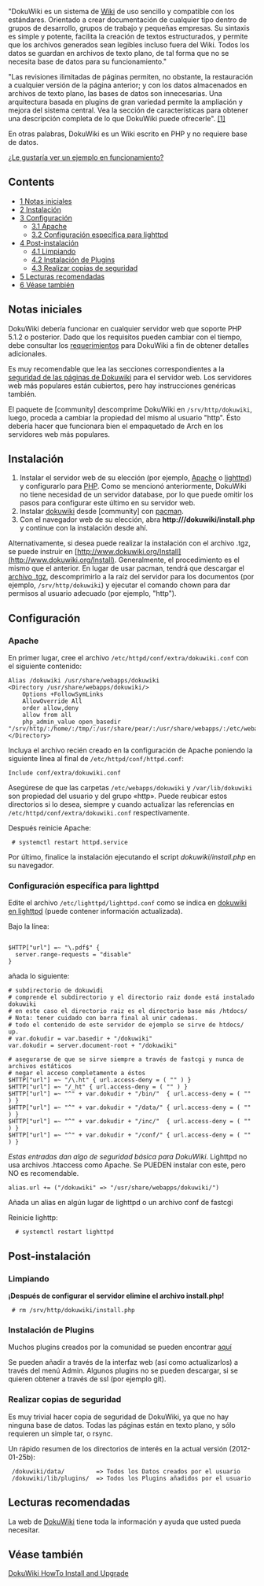 "DokuWiki es un sistema de [Wiki](https://en.wikipedia.org/wiki/Wiki "wikipedia:Wiki") de uso sencillo y compatible con los estándares. Orientado a crear documentación de cualquier tipo dentro de grupos de desarrollo, grupos de trabajo y pequeñas empresas. Su sintaxis es simple y potente, facilita la creación de textos estructurados, y permite que los archivos generados sean legibles incluso fuera del Wiki. Todos los datos se guardan en archivos de texto plano, de tal forma que no se necesita base de datos para su funcionamiento."

"Las revisiones ilimitadas de páginas permiten, no obstante, la restauración a cualquier versión de la página anterior; y con los datos almacenados en archivos de texto plano, las bases de datos son innecesarias. Una arquitectura basada en plugins de gran variedad permite la ampliación y mejora del sistema central. Vea la sección de características para obtener una descripción completa de lo que DokuWiki puede ofrecerle". [[1]](http://wiki.splitbrain.org/wiki:dokuwiki)

En otras palabras, DokuWiki es un Wiki escrito en PHP y no requiere base de datos.

[¿Le gustaría ver un ejemplo en funcionamiento?](http://www.dokuwiki.org/)

## Contents

*   [1 Notas iniciales](#Notas_iniciales)
*   [2 Instalación](#Instalaci.C3.B3n)
*   [3 Configuración](#Configuraci.C3.B3n)
    *   [3.1 Apache](#Apache)
    *   [3.2 Configuración específica para lighttpd](#Configuraci.C3.B3n_espec.C3.ADfica_para_lighttpd)
*   [4 Post-instalación](#Post-instalaci.C3.B3n)
    *   [4.1 Limpiando](#Limpiando)
    *   [4.2 Instalación de Plugins](#Instalaci.C3.B3n_de_Plugins)
    *   [4.3 Realizar copias de seguridad](#Realizar_copias_de_seguridad)
*   [5 Lecturas recomendadas](#Lecturas_recomendadas)
*   [6 Véase también](#V.C3.A9ase_tambi.C3.A9n)

## Notas iniciales

DokuWiki debería funcionar en cualquier servidor web que soporte PHP 5.1.2 o posterior. Dado que los requisitos pueden cambiar con el tiempo, debe consultar los [requerimientos](http://www.dokuwiki.org/requirements) para DokuWiki a fin de obtener detalles adicionales.

Es muy recomendable que lea las secciones correspondientes a la [seguridad de las páginas de Dokuwiki](http://www.dokuwiki.org/security) para el servidor web. Los servidores web más populares están cubiertos, pero hay instrucciones genéricas también.

El paquete de [community] descomprime DokuWiki en `/srv/http/dokuwiki`, luego, proceda a cambiar la propiedad del mismo al usuario "http". Ésto debería hacer que funcionara bien el empaquetado de Arch en los servidores web más populares.

## Instalación

1.  Instalar el servidor web de su elección (por ejemplo, [Apache](/index.php/Apache "Apache") o [lighttpd](/index.php/Lighttpd "Lighttpd")) y configurarlo para [PHP](/index.php/PHP "PHP"). Como se mencionó anteriormente, DokuWiki no tiene necesidad de un servidor database, por lo que puede omitir los pasos para configurar este último en su servidor web.
2.  Instalar [dokuwiki](https://www.archlinux.org/packages/?name=dokuwiki) desde [community] con [pacman](/index.php/Pacman "Pacman").
3.  Con el navegador web de su elección, abra **http://<su-servidor>/dokuwiki/install.php** y continue con la instalación desde ahí.

Alternativamente, si desea puede realizar la instalación con el archivo .tgz, se puede instruir en [http://www.dokuwiki.org/Install](http://www.dokuwiki.org/Install). Generalmente, el procedimiento es el mismo que el anterior. En lugar de usar pacman, tendrá que descargar el [archivo .tgz](http://www.splitbrain.org/projects/dokuwiki), descomprimirlo a la raíz del servidor para los documentos (por ejemplo, `/srv/http/dokuwiki`) y ejecutar el comando chown para dar permisos al usuario adecuado (por ejemplo, "http").

## Configuración

### Apache

En primer lugar, cree el archivo `/etc/httpd/conf/extra/dokuwiki.conf` con el siguiente contenido:

```
Alias /dokuwiki /usr/share/webapps/dokuwiki
<Directory /usr/share/webapps/dokuwiki/>
    Options +FollowSymLinks
    AllowOverride All
    order allow,deny
    allow from all
    php_admin_value open_basedir "/srv/http/:/home/:/tmp/:/usr/share/pear/:/usr/share/webapps/:/etc/webapps/dokuwiki/:/var/lib/dokuwiki/"
</Directory>

```

Incluya el archivo recién creado en la configuración de Apache poniendo la siguiente línea al final de `/etc/httpd/conf/httpd.conf`:

```
Include conf/extra/dokuwiki.conf

```

Asegúrese de que las carpetas `/etc/webapps/dokuwiki` y `/var/lib/dokuwiki` son propiedad del usuario y del grupo «http». Puede reubicar estos directorios si lo desea, siempre y cuando actualizar las referencias en `/etc/httpd/conf/extra/dokuwiki.conf` respectivamente.

Después reinicie Apache:

```
 # systemctl restart httpd.service

```

Por último, finalice la instalación ejecutando el script *dokuwiki/install.php* en su navegador.

### Configuración específica para lighttpd

Edite el archivo `/etc/lighttpd/lighttpd.conf` como se indica en [dokuwiki en lighttpd](https://www.dokuwiki.org/install:lighttpd) (puede contener información actualizada).

Bajo la línea:

```

$HTTP["url"] =~ "\.pdf$" {
  server.range-requests = "disable"
}

```

añada lo siguiente:

```
# subdirectorio de dokuwidi
# comprende el subdirectorio y el directorio raiz donde está instalado dokuwiki
# en este caso el directorio raiz es el directorio base más /htdocs/
# Nota: tener cuidado con barra final al unir cadenas.
# todo el contenido de este servidor de ejemplo se sirve de htdocs/ up.
# var.dokudir = var.basedir + "/dokuwiki"
var.dokudir = server.document-root + "/dokuwiki"

# asegurarse de que se sirve siempre a través de fastcgi y nunca de archivos estáticos
# negar el acceso completamente a éstos
$HTTP["url"] =~ "/\.ht" { url.access-deny = ( "" ) }
$HTTP["url"] =~ "/_ht" { url.access-deny = ( "" ) }
$HTTP["url"] =~ "^" + var.dokudir + "/bin/"  { url.access-deny = ( "" ) }
$HTTP["url"] =~ "^" + var.dokudir + "/data/" { url.access-deny = ( "" ) }
$HTTP["url"] =~ "^" + var.dokudir + "/inc/"  { url.access-deny = ( "" ) }
$HTTP["url"] =~ "^" + var.dokudir + "/conf/" { url.access-deny = ( "" ) }

```

*Estas entradas dan algo de seguridad básica para DokuWiki*. Lighttpd no usa archivos .htaccess como Apache. Se PUEDEN instalar con este, pero NO es recomendable.

 `alias.url += ("/dokuwiki" => "/usr/share/webapps/dokuwiki/")` 

Añada un alias en algún lugar de lighttpd o un archivo conf de fastcgi

Reinicie lighttp:

```
  # systemctl restart lighttpd

```

## Post-instalación

### Limpiando

**¡Después de configurar el servidor elimine el archivo install.php!**

```
 # rm /srv/http/dokuwiki/install.php

```

### Instalación de Plugins

Muchos plugins creados por la comunidad se pueden encontrar [aquí](http://www.dokuwiki.org/plugins)

Se pueden añadir a través de la interfaz web (así como actualizarlos) a través del menú Admin. Algunos plugins no se pueden descargar, si se quieren obtener a través de ssl (por ejemplo git).

### Realizar copias de seguridad

Es muy trivial hacer copia de seguridad de DokuWiki, ya que no hay ninguna base de datos. Todas las páginas están en texto plano, y sólo requieren un simple tar, o rsync.

Un rápido resumen de los directorios de interés en la actual versión (2012-01-25b):

```
 /dokuwiki/data/         => Todos los Datos creados por el usuario
 /dokuwiki/lib/plugins/  => Todos los Plugins añadidos por el usuario

```

## Lecturas recomendadas

La web de [DokuWiki](http://www.dokuwiki.org/) tiene toda la información y ayuda que usted pueda necesitar.

## Véase también

[DokuWiki HowTo Install and Upgrade](http://wiki.gotux.net/config:dokuwiki)